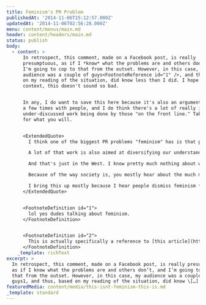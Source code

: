 ```yaml
---
title: Feminism's PR Problem
publishedAt: '2014-11-06T15:12:57.000Z'
updatedAt: '2014-11-06T02:56:28.000Z'
menu: content/menus/main.md
header: content/headers/main.md
status: publish
body:
  - content: >
      In retrospect, this comment, made on a Facebook post, is really
      presumptuous, as if I *know* what the problems are and others don't, and
      I'm going to cop to that from the outset. However, in this case, my
      audience was a couple of guys<FootnoteReference id="1" />, and thus, based
      on my reading of the situation, did know less than I did. I hope in that
      context, this doesn't sound so bad.


      In any, I do want to save this here because it's also an argument I've had
      a few times with people, and I do think there's a lot of really important,
      under-discussed work being done by those "on the front line." Take that
      for what you will.


      <ExtendedQuote>
        I think one of the biggest PR problems "feminism" has is that people think of white feminism as "feminism." And it's not. Movements like "Ban Bossy" and the whole Lean In movement are pretty much designed to appeal to white, middle class, feminist women, but defining feminism as that particular subset of work is confining and overly simplifying and leaves out all the incredible and important work being done by WoC in addressing both the racial gap that exists inside feminism as well as how racism and sexism overlap and impact society at large.

        A lot of that work is also aimed at diversifying our understanding of gender and moving away from viewing it as a binary. Not that feminism co-opts the LGBTQ movement, but their work frequently overlaps in important ways. As well as the inequality issue. And there's work being done within those groups to expand the philosophy and connect all these ideas together.<FootnoteReference id="2" />

        And that's just in the West. I know pretty much nothing about work abroad, but if that work gets as little media play as the work I mentioned, then it must be happening, although it doesn't get the support and coverage it needs.

        Because of the way society is, you mostly hear about the much much smaller subset of white feminism, and while I'm mostly on their side when it comes to particular issues, I have no doubts that their priorities are often misplaced. But that's not all feminism is, that's just what you hear about because our Western media privileges white people, and that happens even within equality movements.

        I bring this up mostly because I hear people dismiss feminism for being shallow often, and I don't want to lose the baby with the bathwater, especially because a lot of this work is being especially vital. I just want to ask why we think, with all this other important stuff going on, the things you hear in the media are mostly those that make feminism look bad.
      </ExtendedQuote>


      <FootnoteDefinition id="1">
        lol yes dudes talking about feminism.
      </FootnoteDefinition>


      <FootnoteDefinition id="2">
        This is actually specifically a reference to [this article](http://thefeministwire.com/2014/05/alert-capital-intersectional-radicalizing-pikettys-inequality/) about Thomas Piketty's "Capital" and its connection to gendered labor and racial inequality. Additionally, there's [this article in The Nation](http://www.thenation.com/blog/180895/how-gender-changes-pikettys-capital-twenty-first-century) I found (but haven't yet read) while searching for the first.
      </FootnoteDefinition>
    _template: richText
excerpt: >
  In retrospect, this comment, made on a Facebook post, is really presumptuous,
  as if I know what the problems are and others don’t, and I’m going to cop to
  that from the outset. However, in this case, my audience was a couple of
  guys1, and thus, based on my reading of the situation, did know \[…]
featuredMedia: content/media/this-isnt-feminism-this-is.md
_template: standard
---
```


